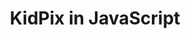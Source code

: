 ---
layout: post.njk
title: "KidPix in JavaScript"
summary: "Wow. Someone redid KidPix (a very old Mac App) in JavaScript and yes, there's a GitHub repo if you want to play with the code. I coded an app using those KidPix sound way back when for my daughter that she loved called PhoebeSound. Ah...those were the days."
thumb: "https://kidpix.app/static/jskidpix.png"
links:
- website: https://go.raybo.org/5LLE
category: shorts
tags:
- external
---